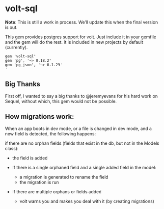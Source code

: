# volt-sql

**Note**: This is still a work in process.  We'll update this when the final version is out.

This gem provides postgres support for volt.  Just include it in your gemfile and the gem will do the rest.  It is included in new projects by default (currently).

```
gem 'volt-sql'
gem 'pg', '~> 0.18.2'
gem 'pg_json', '~> 0.1.29'
'
```


## Big Thanks

First off, I wanted to say a big thanks to @jeremyevans for his hard work on Sequel, without which, this gem would not be possible.

## How migrations work:

When an app boots in dev mode, or a file is changed in dev mode, and a new field is detected, the following happens:

if there are no orphan fields (fields that exist in the db, but not in the Models class):
  - the field is added

- If there is a single orphaned field and a single added field in the model:
  - a migration is generated to rename the field
  - the migration is run

- If there are multiple orphans or fields added
  - volt warns you and makes you deal with it (by creating migrations)